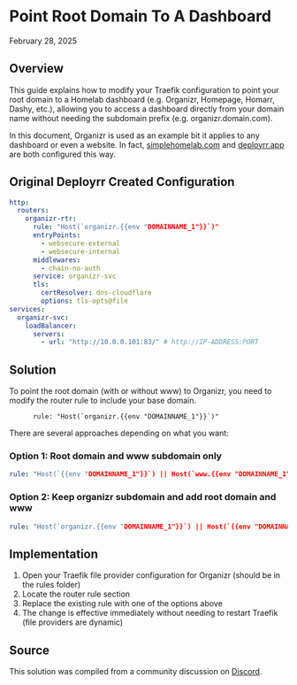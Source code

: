 # Point Root Domain To A Dashboard

February 28, 2025

## Overview
This guide explains how to modify your Traefik configuration to point your root domain to a Homelab dashboard (e.g. Organizr, Homepage, Homarr, Dashy, etc.), allowing you to access a dashboard directly from your domain name without needing the subdomain prefix (e.g. organizr.domain.com).

In this document, Organizr is used as an example bit it applies to any dashboard or even a website. In fact, [simplehomelab.com](https://www.simplehomelab.com) and [deployrr.app](https://www.deployrr.app) are both configured this way.

## Original Deployrr Created Configuration
```yaml
http:
  routers:
    organizr-rtr:
      rule: "Host(`organizr.{{env "DOMAINNAME_1"}}`)"
      entryPoints:
        - websecure-external
        - websecure-internal
      middlewares:
        - chain-no-auth
      service: organizr-svc
      tls:
        certResolver: dns-cloudflare
        options: tls-opts@file
services:
  organizr-svc:
    loadBalancer:
      servers:
        - url: "http://10.0.0.101:83/" # http://IP-ADDRESS:PORT
```

## Solution
To point the root domain (with or without www) to Organizr, you need to modify the router rule to include your base domain. 
```
      rule: "Host(`organizr.{{env "DOMAINNAME_1"}}`)"
```
There are several approaches depending on what you want:

### Option 1: Root domain and www subdomain only
```yaml
rule: "Host(`{{env "DOMAINNAME_1"}}`) || Host(`www.{{env "DOMAINNAME_1"}}`)"
```

### Option 2: Keep organizr subdomain and add root domain and www
```yaml
rule: "Host(`organizr.{{env "DOMAINNAME_1"}}`) || Host(`{{env "DOMAINNAME_1"}}`) || Host(`www.{{env "DOMAINNAME_1"}}`)"
```

## Implementation
1. Open your Traefik file provider configuration for Organizr (should be in the rules folder)
2. Locate the router rule section
3. Replace the existing rule with one of the options above
4. The change is effective immediately without needing to restart Traefik (file providers are dynamic)

## Source
This solution was compiled from a community discussion on [Discord](https://discord.com/channels/974306760171073556/1345068762029887579).